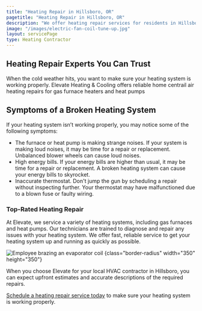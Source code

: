 ```yaml
---
title: "Heating Repair in Hillsboro, OR"
pagetitle: "Heating Repair in Hillsboro, OR"
description: "We offer heating repair services for residents in Hillsboro, OR and other areas. We will help you prepare for the cold weather."
image: "/images/electric-fan-coil-tune-up.jpg"
layout: servicePage
type: Heating Contractor
---
```


## Heating Repair Experts You Can Trust

When the cold weather hits, you want to make sure your heating system is working properly. Elevate Heating & Cooling offers reliable home centrail air heating repairs for gas furnace heaters and heat pumps

## Symptoms of a Broken Heating System

If your heating system isn’t working properly, you may notice some of the following symptoms:

- The furnace or heat pump is making strange noises. If your system is making loud noises, it may be time for a repair or replacement. Unbalanced blower wheels can cause loud noises.
- High energy bills. If your energy bills are higher than usual, it may be time for a repair or replacement. A broken heating system can cause your energy bills to skyrocket.
- Inaccurate thermostat. Don't jump the gun by scheduling a repair without inspecting further. Your thermostat may have malfunctioned due to a blown fuse or faulty wiring.

<div class="h-grid-col-2-1">
<div>

### Top-Rated Heating Repair

At Elevate, we service a variety of heating systems, including gas furnaces and heat pumps. Our technicians are trained to diagnose and repair any issues with your heating system. We offer fast, reliable service to get your heating system up and running as quickly as possible.

</div>

![Employee brazing an evaporator coil](/images/brazing-evaporator-coil.jpg) 
{class="border-radius" width="350" height="350"}

</div>

When you choose Elevate for your local HVAC contractor in Hillsboro, you can expect upfront estimates and accurate descriptions of the required repairs.

[Schedule a heating repair service today](https://book.elevateheating.com/web-schedule-a-service-form) to make sure your heating system is working properly.